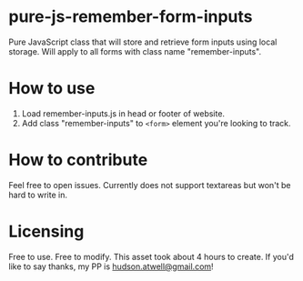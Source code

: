 # pure-js-remember-form-inputs
Pure JavaScript class that will store and retrieve form inputs using local storage. Will apply to all forms with class name "remember-inputs".

# How to use

1. Load remember-inputs.js in head or footer of website. 
2. Add class "remember-inputs" to `<form>` element you're looking to track. 

# How to contribute 

Feel free to open issues. Currently does not support textareas but won't be hard to write in. 

# Licensing

Free to use. Free to modify. This asset took about 4 hours to create. If you'd like to say thanks, my PP is hudson.atwell@gmail.com! 
